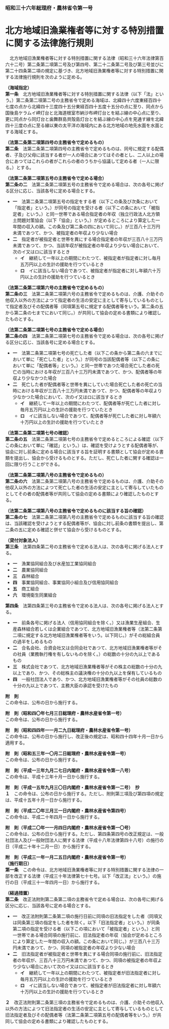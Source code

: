 ### 昭和三十六年総理府・農林省令第一号  
# 北方地域旧漁業権者等に対する特別措置に関する法律施行規則  
　北方地域旧漁業権者等に対する特別措置に関する法律（昭和三十六年法律第百六十二号）第二条第二項第二号及び第四号、第二十二条第二号及び第三号並びに第二十四条第二項の規定に基づき、北方地域旧漁業権者等に対する特別措置に関する法律施行規則を次のように定める。  
  
**（海域指定）**  
**第一条**　北方地域旧漁業権者等に対する特別措置に関する法律（以下「法」という。）第二条第二項第二号の主務省令で定める海域は、北緯四十六度東経百四十七度の点から北緯四十三度四十五分東経百四十五度十五分の点に至り、同点から国後島ケラムイ岬灯台と北海道根室市納沙布岬灯台とを結ぶ線の中心点に至り、更に同点から同灯台と歯舞群島貝殻島灯台とを結ぶ線の中心点を見通す線を北緯四十三度の点に至る線以東の太平洋の海域内にある北方地域の地先水面を水面とする海域とする。  
  
**（法第二条第二項第四号の主務省令で定めるもの）**  
**第二条**　法第二条第二項第四号の主務省令で定めるものは、同号に規定する配偶者、子及び父母に該当する者が一人の場合にあつてはその者とし、二人以上の場合にあつてはこれらの者がこれらの者のうちから協議して定める者（一人に限る。）とする。  
  
**（法第二条第二項第五号の主務省令で定める場合）**  
**第二条の二**　法第二条第二項第五号の主務省令で定める場合は、次の各号に掲げる区分に応じ、当該各号に定める場合とする。  
* **一**　法第二条第二項第五号の指定をする者（以下この条及び次条において「指定者」という。）が同号の指定を受ける者（以下この条において「被指定者」という。）と同一世帯である場合指定者の年収（独立行政法人北方領土問題対策協会（以下「協会」という。）が定めるところにより算定した一年間の収入の額。この条及び第二条の四において同じ。）が三百八十三万円未満であつて、かつ、被指定者の年収より少ない場合  
* **二**　指定者が被指定者と世帯を異にする場合指定者の年収が三百八十三万円未満であつて、かつ、当該年収が被指定者の年収より少ない場合において、次のイ又はロに該当するとき  
	* **イ**　継続して一年以上の期間にわたつて、被指定者が指定者に対し毎月五万円以上の生計の援助を行つているとき  
	* **ロ**　イに該当しない場合であつて、被指定者が指定者に対し年額六十万円以上の生計の援助を行つているとき  
  
**（法第二条第二項第六号の主務省令で定めるもの）**  
**第二条の三**　法第二条第二項第六号の主務省令で定めるものは、介護、介助その他収入以外の方法によつて指定者の生活の安定に主として寄与しているものとして指定者及びその配偶者等（同項第五号に規定する配偶者等をいう。第二条の五から第二条の七までにおいて同じ。）が共同して協会の定める書類により確認したものとする。  
  
**（法第二条第二項第七号の主務省令で定める場合）**  
**第二条の四**　法第二条第二項第七号の主務省令で定める場合は、次の各号に掲げる区分に応じ、当該各号に定める場合とする。  
* **一**　法第二条第二項第七号の死亡した者（以下この条から第二条の六までにおいて単に「死亡した者」という。）が同号の当該配偶者等（以下この条において単に「配偶者等」という。）と同一世帯であつた場合死亡した者の死亡の当時における年収が三百八十三万円未満であつて、かつ、配偶者等の年収より少なかつた場合  
* **二**　死亡した者が配偶者等と世帯を異にしていた場合死亡した者の死亡の当時における年収が三百八十三万円未満であつて、かつ、配偶者等の年収より少なかつた場合において、次のイ又はロに該当するとき  
	* **イ**　継続して一年以上の期間にわたつて、配偶者等が死亡した者に対し毎月五万円以上の生計の援助を行つていたとき  
	* **ロ**　イに該当しない場合であつて、配偶者等が死亡した者に対し年額六十万円以上の生計の援助を行つていたとき  
  
**（法第二条第二項第七号の確認）**  
**第二条の五**　法第二条第二項第七号の主務省令で定めるところによる確認（以下この条において単に「確認」という。）は、確認を受けようとする配偶者等が、協会に対し前条に定める場合に該当する旨を証明する書類として協会が定める書類を提出し、協会から受けるものとする。ただし、死亡した者に関する確認は一回に限り行うことができる。  
  
**（法第二条第二項第八号の主務省令で定めるもの）**  
**第二条の六**　法第二条第二項第八号の主務省令で定めるものは、介護、介助その他収入以外の方法によつて死亡した者の生活の安定に主として寄与していたものとしてその者の配偶者等が共同して協会の定める書類により確認したものとする。  
  
**（法第二条第二項第八号の主務省令で定めるものに該当する旨の確認）**  
**第二条の七**　法第二条第二項第八号の主務省令で定めるものに該当する旨の確認は、当該確認を受けようとする配偶者等が、協会に対し前条の書類を提出し、第二条の五に定める確認と併せて協会から受けるものとする。  
  
**（貸付対象法人）**  
**第三条**　法第四条第二号の主務省令で定める法人は、次の各号に掲げる法人とする。  
* **一**　漁業協同組合及び水産加工業協同組合  
* **二**　農業協同組合  
* **三**　森林組合  
* **四**　事業協同組合、事業協同小組合及び信用協同組合  
* **五**　商工組合  
* **六**　環境衛生同業組合  
  
**第四条**　法第四条第三号の主務省令で定める法人は、次の各号に掲げる法人とする。  
* **一**　前条各号に掲げる法人（信用協同組合を除く。）又は漁業生産組合、生産森林組合若しくは企業組合であつて、北方地域旧漁業権者等（法第二条第二項に規定する北方地域旧漁業権者等をいう。以下同じ。）がその総組合員の過半をしめるもの  
* **二**　合名会社、合資会社又は合同会社であつて、北方地域旧漁業権者等がその社員（業務執行権を有しないものを除く。）の総数の十分の九以上であるもの  
* **三**　株式会社であつて、北方地域旧漁業権者等がその株主の総数の十分の九以上であり、かつ、その総株主の議決権の十分の九以上を保有しているもの  
* **四**　一般社団法人であり、かつ、北方地域旧漁業権者等がその社員の総数の十分の九以上であつて、主務大臣の承認を受けたもの  
  
**附　則**  
この命令は、公布の日から施行する。  
  
**附　則（昭和四〇年七月三日総理府・農林水産省令第一号）**  
この命令は、公布の日から施行する。  
  
**附　則（昭和四四年一一月二九日総理府・農林水産省令第一号）**  
この命令は、公布の日から施行し、改正後の規定は、昭和四十四年十月一日から適用する。  
  
**附　則（昭和五三年一〇月二日総理府・農林水産省令第一号）**  
この命令は、公布の日から施行する。  
  
**附　則（平成一三年九月二七日内閣府・農林水産省令第一八号）**  
この命令は、平成十三年十月一日から施行する。  
  
**附　則（平成一五年九月三〇日内閣府・農林水産省令第一二号）　抄**  
**１**　この命令は、公布の日から施行する。ただし、附則第三項及び第四項の規定は、平成十五年十月一日から施行する。  
  
**附　則（平成二〇年三月三一日内閣府・農林水産省令第四号）**  
この命令は、平成二十年四月一日から施行する。  
  
**附　則（平成二〇年一一月四日内閣府・農林水産省令第一〇号）**  
この命令は、公布の日から施行する。ただし、第四条第四号の改正規定は、一般社団法人及び一般財団法人に関する法律（平成十八年法律第四十八号）の施行の日（平成二十年十二月一日）から施行する。  
  
**附　則（平成三一年一月二五日内閣府・農林水産省令第一号）**  
**（施行期日）**  
**第一条**　この命令は、北方地域旧漁業権者等に対する特別措置に関する法律の一部を改正する法律（平成三十年法律第七十七号。以下「改正法」という。）の施行の日（平成三十一年四月一日）から施行する。  
  
**（経過措置）**  
**第二条**　改正法附則第二条第二項の主務省令で定める場合は、次の各号に掲げる区分に応じ、当該各号に定める場合とする。  
* **一**　改正法附則第二条第二項の施行日前に同項の旧法指定をした者（同項又は同条第三項の指定をした者を除く。以下「旧法指定者」という。）が同条第二項の指定を受ける者（以下この項において「被指定者」という。）と同一世帯である場合同項の施行前に、旧法指定者の年収（協会が定めるところにより算定した一年間の収入の額。この条において同じ。）が三百八十三万円未満であつて、かつ、同項の被指定者の年収より少ない場合  
* **二**　旧法指定者が被指定者と世帯を異にする場合同項の施行前に、旧法指定者の年収が、三百八十三万円未満であつて、かつ、同項の被指定者の年収より少ない場合において次のイ又はロに該当するとき  
	* **イ**　継続して一年以上の期間にわたつて、被指定者が旧法指定者に対し毎月五万円以上の生計の援助を行つているとき  
	* **ロ**　イに該当しない場合であつて、被指定者が旧法指定者に対し年額六十万円以上の生計の援助を行つているとき  
  
**２**　改正法附則第二条第三項の主務省令で定めるものは、介護、介助その他収入以外の方法によつて旧法指定者の生活の安定に主として寄与しているものとして旧法指定者及びその配偶者等（法第二条第二項第五号の配偶者等をいう。）が共同して協会の定める書類により確認したものとする。  
  
